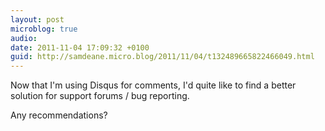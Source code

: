 ```yaml
---
layout: post
microblog: true
audio: 
date: 2011-11-04 17:09:32 +0100
guid: http://samdeane.micro.blog/2011/11/04/t132489665822466049.html
---
```

Now that I'm using Disqus for comments, I'd quite like to find a better solution for support forums / bug reporting.

Any recommendations?
